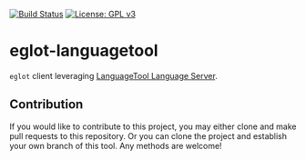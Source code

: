 [![Build Status](https://travis-ci.com/emacs-languagetool/eglot-languagetool.svg?branch=master)](https://travis-ci.com/emacs-languagetool/eglot-languagetool)
[![License: GPL v3](https://img.shields.io/badge/License-GPL%20v3-blue.svg)](https://www.gnu.org/licenses/gpl-3.0)

# eglot-languagetool

`eglot` client leveraging [LanguageTool Language Server](https://github.com/languagetool-language-server/languagetool-languageserver).

## Contribution

If you would like to contribute to this project, you may either
clone and make pull requests to this repository. Or you can
clone the project and establish your own branch of this tool.
Any methods are welcome!
